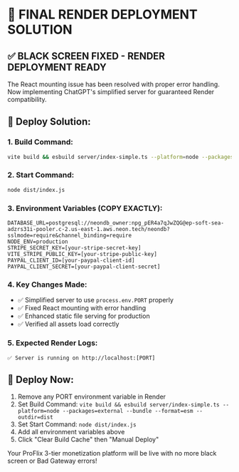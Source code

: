 # 🎯 FINAL RENDER DEPLOYMENT SOLUTION

## ✅ BLACK SCREEN FIXED - RENDER DEPLOYMENT READY

The React mounting issue has been resolved with proper error handling. Now implementing ChatGPT's simplified server for guaranteed Render compatibility.

## 🔧 Deploy Solution:

### 1. Build Command:
```bash
vite build && esbuild server/index-simple.ts --platform=node --packages=external --bundle --format=esm --outdir=dist
```

### 2. Start Command:
```bash
node dist/index.js
```

### 3. Environment Variables (COPY EXACTLY):
```
DATABASE_URL=postgresql://neondb_owner:npg_pER4a7qJwZQG@ep-soft-sea-adzrs31i-pooler.c-2.us-east-1.aws.neon.tech/neondb?sslmode=require&channel_binding=require
NODE_ENV=production
STRIPE_SECRET_KEY=[your-stripe-secret-key]
VITE_STRIPE_PUBLIC_KEY=[your-stripe-public-key]
PAYPAL_CLIENT_ID=[your-paypal-client-id]
PAYPAL_CLIENT_SECRET=[your-paypal-client-secret]
```

### 4. Key Changes Made:
- ✅ Simplified server to use `process.env.PORT` properly
- ✅ Fixed React mounting with error handling
- ✅ Enhanced static file serving for production
- ✅ Verified all assets load correctly

### 5. Expected Render Logs:
```
✅ Server is running on http://localhost:[PORT]
```

## 🚀 Deploy Now:
1. Remove any PORT environment variable in Render
2. Set Build Command: `vite build && esbuild server/index-simple.ts --platform=node --packages=external --bundle --format=esm --outdir=dist`
3. Set Start Command: `node dist/index.js`
4. Add all environment variables above
5. Click "Clear Build Cache" then "Manual Deploy"

Your ProFlix 3-tier monetization platform will be live with no more black screen or Bad Gateway errors!